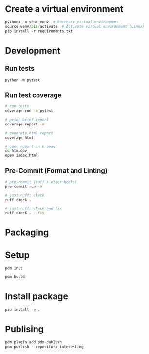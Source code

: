 # Create a virtual environment
```python
python3 -m venv venv  # Recreate virtual environment
source venv/bin/activate  # Activate virtual environment (Linux)
pip install -r requirements.txt
```
# Development

## Run tests
```python
python -m pytest
```

## Run test coverage
```bash
# run tests
coverage run -m pytest

# print brief report
coverage report -m

# generate html report
coverage html

# open report in browser
cd htmlcov
open index.html
```

## Pre-Commit (Format and Linting)
```bash
# pre-commit (ruff + other hooks)
pre-commit run -a

# just ruff: check
ruff check .

# just ruff: check and fix
ruff check . --fix
```

# Packaging

# Setup
```bash
pdm init

pdm build
```

# Install package
```python
pip install -e .
```

# Publising
```python
pdm plugin add pdm-publish
pdm publish --repository interesting
```
